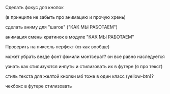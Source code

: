 Сделать фокус для кнопок

(в принципе не забыть про анимацию и прочую хрень)

сделать аниму для "шагов" ("КАК МЫ РАБОТАЕМ")

анимация смены кратинок в модуле "КАК МЫ РАБОТАЕМ"

Проверить на пиксель перфект (хз как вообще)

может убрать везде фонт фэмили монтсерат? он все равно наследуется

узнать как стилизуются инпуты и стилизовать их в футере (я про текст)

стиль текста для желтой кнопки мб тоже в один класс (yellow-btn)?

чекбокс в футере стилизовать

<!-- внизу, где футер__сенд стоит ширина 101% чтобы влезал текст "согласен на обработку данных" -->


